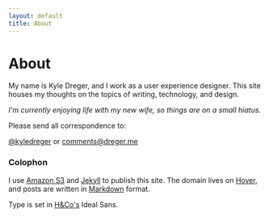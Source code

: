 ```yaml
---
layout: default
title: About
---
```

# About

My name is Kyle Dreger, and I work as a user experience designer. This site houses my thoughts on the topics of writing, technology, and design.

_I'm currently enjoying life with my new wife, so things are on a small hiatus._

Please send all correspondence to:

[@kyledreger](http://twitter.com/kyledreger) or <comments@dreger.me>

### Colophon
I use [Amazon S3](http://aws.amazon.com/s3/) and [Jekyll](https://github.com/mojombo/jekyll) to publish this site. The domain lives on [Hover](http://hover.com), and posts are written in [Markdown](http://daringfireball.net/projects/markdown) format.

Type is set in [H&amp;Co's](http://typography.com) Ideal Sans.

